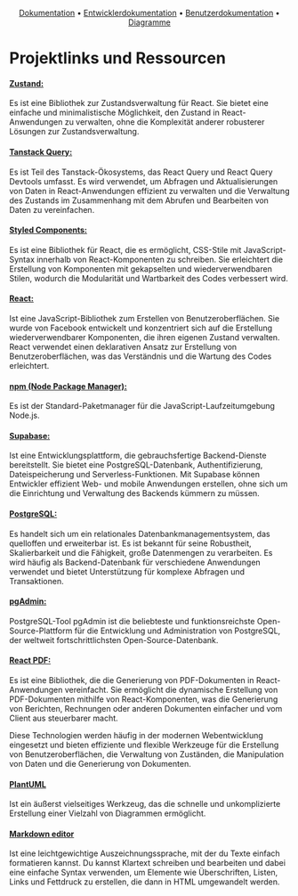 <p align="center">
<a href="https://github.com/dwn10/C_C_C/blob/main/PROJEKT/Documentation/Markdown/README.md#inventarsystem" target="_blank">Dokumentation</a> •
  <a href="https://github.com/dwn10/C_C_C/blob/main/PROJEKT/Documentation/Markdown/Dev.md#ein-inventar-projekt-mit-react-und-supabase-in-visual-studio-code-erstellen" target="_blank">Entwicklerdokumentation</a> •
  <a href="https://github.com/dwn10/C_C_C/blob/main/PROJEKT/Documentation/Markdown/User.md#benutzerhandbuch" target="_blank">Benutzerdokumentation</a> •
  <a href="https://github.com/dwn10/C_C_C/blob/main/PROJEKT/Documentation/Markdown/DiagrammeIMG.md#diagramme" target="_blank">Diagramme</a>
</p>

# Projektlinks und Ressourcen

#### [Zustand:](https://website-h0nc5tb9m-pmndrs.vercel.app/zustand/introduction)
Es ist eine Bibliothek zur Zustandsverwaltung für React. Sie bietet eine einfache und minimalistische Möglichkeit, den Zustand in React-Anwendungen zu verwalten, ohne die Komplexität anderer robusterer Lösungen zur Zustandsverwaltung.

#### [Tanstack Query:](https://tanstack.com/query/v4/docs/framework/react/overview)
Es ist Teil des Tanstack-Ökosystems, das React Query und React Query Devtools umfasst. Es wird verwendet, um Abfragen und Aktualisierungen von Daten in React-Anwendungen effizient zu verwalten und die Verwaltung des Zustands im Zusammenhang mit dem Abrufen und Bearbeiten von Daten zu vereinfachen.

#### [Styled Components:](https://styled-components.com/)
Es ist eine Bibliothek für React, die es ermöglicht, CSS-Stile mit JavaScript-Syntax innerhalb von React-Komponenten zu schreiben. Sie erleichtert die Erstellung von Komponenten mit gekapselten und wiederverwendbaren Stilen, wodurch die Modularität und Wartbarkeit des Codes verbessert wird.

#### [React:](https://react.dev/learn/start-a-new-react-project)
Ist eine JavaScript-Bibliothek zum Erstellen von Benutzeroberflächen. Sie wurde von Facebook entwickelt und konzentriert sich auf die Erstellung wiederverwendbarer Komponenten, die ihren eigenen Zustand verwalten. React verwendet einen deklarativen Ansatz zur Erstellung von Benutzeroberflächen, was das Verständnis und die Wartung des Codes erleichtert.

#### [npm (Node Package Manager):](https://docs.npmjs.com/cli/v6/commands/npm-install)
Es ist der Standard-Paketmanager für die JavaScript-Laufzeitumgebung Node.js.

#### [Supabase:](https://supabase.com/)
 Ist eine Entwicklungsplattform, die gebrauchsfertige Backend-Dienste bereitstellt. Sie bietet eine PostgreSQL-Datenbank, Authentifizierung, Dateispeicherung und Serverless-Funktionen. Mit Supabase können Entwickler effizient Web- und mobile Anwendungen erstellen, ohne sich um die Einrichtung und Verwaltung des Backends kümmern zu müssen.

#### [PostgreSQL:](https://www.postgresql.org/)
Es handelt sich um ein relationales Datenbankmanagementsystem, das quelloffen und erweiterbar ist. Es ist bekannt für seine Robustheit, Skalierbarkeit und die Fähigkeit, große Datenmengen zu verarbeiten. Es wird häufig als Backend-Datenbank für verschiedene Anwendungen verwendet und bietet Unterstützung für komplexe Abfragen und Transaktionen.

#### [pgAdmin:](https://www.pgadmin.org/)
PostgreSQL-Tool
pgAdmin ist die beliebteste und funktionsreichste Open-Source-Plattform für die Entwicklung und Administration von PostgreSQL, der weltweit fortschrittlichsten Open-Source-Datenbank.

#### [React PDF:](https://react-pdf.org/)
Es ist eine Bibliothek, die die Generierung von PDF-Dokumenten in React-Anwendungen vereinfacht. Sie ermöglicht die dynamische Erstellung von PDF-Dokumenten mithilfe von React-Komponenten, was die Generierung von Berichten, Rechnungen oder anderen Dokumenten einfacher und vom Client aus steuerbarer macht.

Diese Technologien werden häufig in der modernen Webentwicklung eingesetzt und bieten effiziente und flexible Werkzeuge für die Erstellung von Benutzeroberflächen, die Verwaltung von Zuständen, die Manipulation von Daten und die Generierung von Dokumenten.

#### [PlantUML](https://plantuml.com/de/)
Ist ein äußerst vielseitiges Werkzeug, das die schnelle und unkomplizierte Erstellung einer Vielzahl von Diagrammen ermöglicht.

#### [Markdown editor](https://code.visualstudio.com/Docs/languages/markdown)
Ist eine leichtgewichtige Auszeichnungssprache, mit der du Texte einfach formatieren kannst. Du kannst Klartext schreiben und bearbeiten und dabei eine einfache Syntax verwenden, um Elemente wie Überschriften, Listen, Links und Fettdruck zu erstellen, die dann in HTML umgewandelt werden.